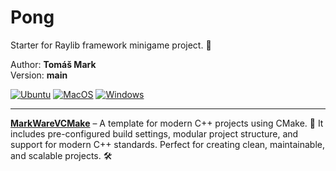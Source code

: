 # Pong

Starter for Raylib framework minigame project. 👾

Author: **Tomáš Mark**  
Version: **main**

[![Ubuntu](https://github.com/tomasmark79/Pong/actions/workflows/ubuntu.yml/badge.svg)](https://github.com/tomasmark79/Pong/actions/workflows/ubuntu.yml)
[![MacOS](https://github.com/tomasmark79/Pong/actions/workflows/macos.yml/badge.svg)](https://github.com/tomasmark79/Pong/actions/workflows/macos.yml)
[![Windows](https://github.com/tomasmark79/Pong/actions/workflows/windows.yml/badge.svg)](https://github.com/tomasmark79/Pong/actions/workflows/windows.yml)

---

**[MarkWareVCMake](https://github.com/tomasmark79/MarkWareVCMake)** – A template for modern C++ projects using CMake. 🚀 It includes pre-configured build settings, modular project structure, and support for modern C++ standards. Perfect for creating clean, maintainable, and scalable projects. 🛠️
